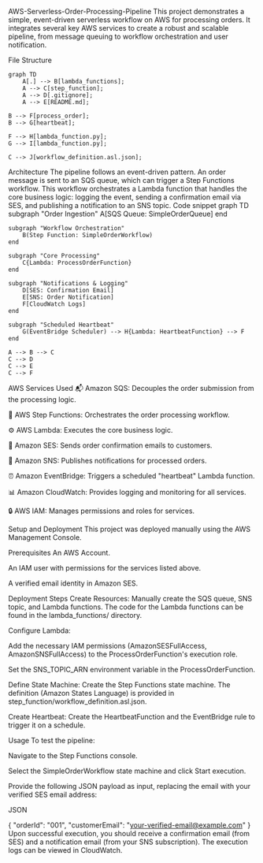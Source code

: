 AWS-Serverless-Order-Processing-Pipeline
This project demonstrates a simple, event-driven serverless workflow on AWS for processing orders. It integrates several key AWS services to create a robust and scalable pipeline, from message queuing to workflow orchestration and user notification.

File Structure
```
graph TD
    A[.] --> B[lambda_functions];
    A --> C[step_function];
    A --> D[.gitignore];
    A --> E[README.md];
```
    B --> F[process_order];
    B --> G[heartbeat];

    F --> H[lambda_function.py];
    G --> I[lambda_function.py];

    C --> J[workflow_definition.asl.json];

Architecture
The pipeline follows an event-driven pattern. An order message is sent to an SQS queue, which can trigger a Step Functions workflow. This workflow orchestrates a Lambda function that handles the core business logic: logging the event, sending a confirmation email via SES, and publishing a notification to an SNS topic.
Code snippet
graph TD
    subgraph "Order Ingestion"
        A[SQS Queue: SimpleOrderQueue]
    end

    subgraph "Workflow Orchestration"
        B(Step Function: SimpleOrderWorkflow)
    end

    subgraph "Core Processing"
        C{Lambda: ProcessOrderFunction}
    end

    subgraph "Notifications & Logging"
        D[SES: Confirmation Email]
        E[SNS: Order Notification]
        F[CloudWatch Logs]
    end

    subgraph "Scheduled Heartbeat"
        G(EventBridge Scheduler) --> H{Lambda: HeartbeatFunction} --> F
    end

    A --> B --> C
    C --> D
    C --> E
    C --> F
    
AWS Services Used
📬 Amazon SQS: Decouples the order submission from the processing logic.

🔗 AWS Step Functions: Orchestrates the order processing workflow.

⚙️ AWS Lambda: Executes the core business logic.

📧 Amazon SES: Sends order confirmation emails to customers.

📣 Amazon SNS: Publishes notifications for processed orders.

⏰ Amazon EventBridge: Triggers a scheduled "heartbeat" Lambda function.

📊 Amazon CloudWatch: Provides logging and monitoring for all services.

🔒 AWS IAM: Manages permissions and roles for services.

Setup and Deployment
This project was deployed manually using the AWS Management Console.

Prerequisites
An AWS Account.

An IAM user with permissions for the services listed above.

A verified email identity in Amazon SES.

Deployment Steps
Create Resources: Manually create the SQS queue, SNS topic, and Lambda functions. The code for the Lambda functions can be found in the lambda_functions/ directory.

Configure Lambda:

Add the necessary IAM permissions (AmazonSESFullAccess, AmazonSNSFullAccess) to the ProcessOrderFunction's execution role.

Set the SNS_TOPIC_ARN environment variable in the ProcessOrderFunction.

Define State Machine: Create the Step Functions state machine. The definition (Amazon States Language) is provided in step_function/workflow_definition.asl.json.

Create Heartbeat: Create the HeartbeatFunction and the EventBridge rule to trigger it on a schedule.

Usage
To test the pipeline:

Navigate to the Step Functions console.

Select the SimpleOrderWorkflow state machine and click Start execution.

Provide the following JSON payload as input, replacing the email with your verified SES email address:

JSON

{
  "orderId": "001",
  "customerEmail": "your-verified-email@example.com"
}
Upon successful execution, you should receive a confirmation email (from SES) and a notification email (from your SNS subscription). The execution logs can be viewed in CloudWatch.
